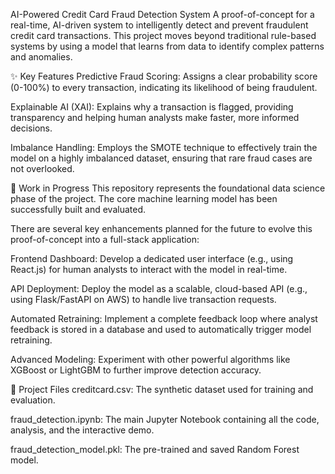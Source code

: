 AI-Powered Credit Card Fraud Detection System
A proof-of-concept for a real-time, AI-driven system to intelligently detect and prevent fraudulent credit card transactions. This project moves beyond traditional rule-based systems by using a model that learns from data to identify complex patterns and anomalies.

✨ Key Features
Predictive Fraud Scoring: Assigns a clear probability score (0-100%) to every transaction, indicating its likelihood of being fraudulent.

Explainable AI (XAI): Explains why a transaction is flagged, providing transparency and helping human analysts make faster, more informed decisions.

Imbalance Handling: Employs the SMOTE technique to effectively train the model on a highly imbalanced dataset, ensuring that rare fraud cases are not overlooked.

🚧 Work in Progress
This repository represents the foundational data science phase of the project. The core machine learning model has been successfully built and evaluated.

There are several key enhancements planned for the future to evolve this proof-of-concept into a full-stack application:

Frontend Dashboard: Develop a dedicated user interface (e.g., using React.js) for human analysts to interact with the model in real-time.

API Deployment: Deploy the model as a scalable, cloud-based API (e.g., using Flask/FastAPI on AWS) to handle live transaction requests.

Automated Retraining: Implement a complete feedback loop where analyst feedback is stored in a database and used to automatically trigger model retraining.

Advanced Modeling: Experiment with other powerful algorithms like XGBoost or LightGBM to further improve detection accuracy.

📁 Project Files
creditcard.csv: The synthetic dataset used for training and evaluation.

fraud_detection.ipynb: The main Jupyter Notebook containing all the code, analysis, and the interactive demo.

fraud_detection_model.pkl: The pre-trained and saved Random Forest model.
